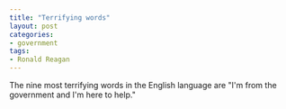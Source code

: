 ```yaml
---
title: "Terrifying words"
layout: post
categories:
- government
tags:
- Ronald Reagan
---
```


The nine most terrifying words in the English language are "I'm from the government and I'm here to help."
